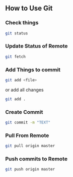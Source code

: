 ## How to Use Git
### Check things
```bash
git status
```

### Update Status of Remote
```bash
git fetch
```

### Add Things to commit
```bash
git add <file>
```
or add all changes
```bash
git add .
```

### Create Commit
```bash
git commit -m "TEXT"
```

### Pull From Remote
```bash
git pull origin master
```

### Push commits to Remote
```bash
git push origin master
```